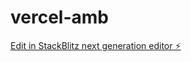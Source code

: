 # vercel-amb

[Edit in StackBlitz next generation editor ⚡️](https://stackblitz.com/~/github.com/Stephcazz/vercel-amb)
